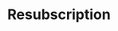 ---
title: Resubscription
description: Trigger for a Ko-Fi Resubscription
version: 0.1.8
variables:
  - name: messageId
    type: string
    description: Kofi's internal identifier
  - name: timestamp
    type: DateTime
    description: The timestamp of the event
    value: 8/4/2023 10:56:06 AM
  - name: from
    type: string
    description: The username from who triggered the event
    value: KoFiUser123
  - name: isPublic
    type: boolean
    description: Is the message shared publicly?
    value: True
  - name: message
    type: string
    description: The message the user left
    value: My Ko-Fi message
  - name: amount
    type: number
    description: The resubscription amount
    value: 10
  - name: currency
    type: string
    description: The currency of the resubscription
    value: EUR
  - name: tier
    type: number
    description: The tier of the resubscription
    value: 3
---